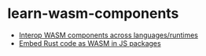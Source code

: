 # learn-wasm-components

- [Interop WASM components across languages/runtimes](./host-runtime)
- [Embed Rust code as WASM in JS packages](./rust-to-js-cli)

